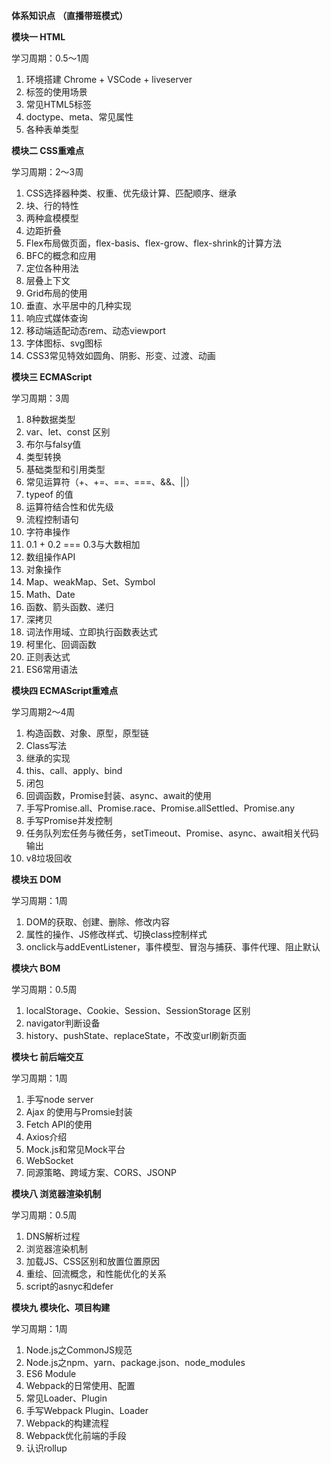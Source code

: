 **体系知识点** **（直播带班模式）**

**模块一 HTML**

学习周期：0.5～1周

1. 环境搭建 Chrome + VSCode + liveserver 
2. 标签的使用场景 
3. 常见HTML5标签 
4. doctype、meta、常见属性 
5. 各种表单类型 

**模块二 CSS重难点**

学习周期：2～3周

1. CSS选择器种类、权重、优先级计算、匹配顺序、继承
2. 块、行的特性 
3. 两种盒模模型 
4. 边距折叠 
5. Flex布局做页面，flex-basis、flex-grow、flex-shrink的计算方法 
6. BFC的概念和应用 
7. 定位各种用法 
8. 层叠上下文 
9. Grid布局的使用 
10. 垂直、水平居中的几种实现
11. 响应式媒体查询 
12. 移动端适配动态rem、动态viewport
13. 字体图标、svg图标 
14. CSS3常见特效如圆角、阴影、形变、过渡、动画 

**模块三 ECMAScript**

学习周期：3周

1. 8种数据类型
2. var、let、const 区别 
3. 布尔与falsy值 
4. 类型转换 
5. 基础类型和引用类型 
6. 常见运算符（+、+=、==、===、&&、||）
7. typeof 的值 
8. 运算符结合性和优先级 
9. 流程控制语句 
10. 字符串操作 
11. 0.1 + 0.2 === 0.3与大数相加
12. 数组操作API 
13. 对象操作 
14. Map、weakMap、Set、Symbol 
15. Math、Date 
16. 函数、箭头函数、递归 
17. 深拷贝 
18. 词法作用域、立即执行函数表达式 
19. 柯里化、回调函数 
20. 正则表达式 
21. ES6常用语法 

**模块四 ECMAScript重难点**

学习周期2～4周

1. 构造函数、对象、原型，原型链 
2. Class写法 
3. 继承的实现 
4. this、call、apply、bind 
5. 闭包 
6. 回调函数，Promise封装、async、await的使用 
7. 手写Promise.all、Promise.race、Promise.allSettled、Promise.any 
8. 手写Promise并发控制 
9. 任务队列宏任务与微任务，setTimeout、Promise、async、await相关代码输出 
10. v8垃圾回收 

**模块五 DOM**

学习周期：1周

1. DOM的获取、创建、删除、修改内容 
2. 属性的操作、JS修改样式、切换class控制样式 
3. onclick与addEventListener，事件模型、冒泡与捕获、事件代理、阻止默认 

**模块六 BOM**

学习周期：0.5周

1. localStorage、Cookie、Session、SessionStorage 区别 
2. navigator判断设备 
3. history、pushState、replaceState，不改变url刷新页面 

**模块七 前后端交互**

学习周期：1周

1. 手写node server 
2. Ajax 的使用与Promsie封装 
3. Fetch API的使用 
4. Axios介绍 
5. Mock.js和常见Mock平台 
6. WebSocket 
7. 同源策略、跨域方案、CORS、JSONP 

**模块八 浏览器渲染机制**

学习周期：0.5周

1. DNS解析过程
2. 浏览器渲染机制
3. 加载JS、CSS区别和放置位置原因
4. 重绘、回流概念，和性能优化的关系 
5. script的asnyc和defer

**模块九 模块化、项目构建**

学习周期：1周

1. Node.js之CommonJS规范 
2. Node.js之npm、yarn、package.json、node_modules 
3. ES6 Module 
4. Webpack的日常使用、配置 
5. 常见Loader、Plugin 
6. 手写Webpack Plugin、Loader 
7. Webpack的构建流程 
8. Webpack优化前端的手段 
9. 认识rollup 